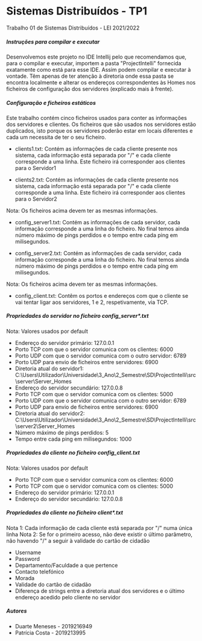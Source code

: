 # Sistemas Distribuídos - TP1
Trabalho 01 de Sistemas Distribuídos - LEI 2021/2022

##### Instruções para compilar e executar #####

Desenvolvemos este projeto no IDE Intellij pelo que recomendamos que, para o compilar e executar, importem a pasta "ProjectIntelli" fornecida exatamente como está para esse IDE. Assim podem compilar e executar à vontade. 
Têm apenas de ter atenção à diretoria onde essa pasta se encontra localmente e alterar os endereços correspondentes às Homes nos ficheiros de configuração dos servidores (explicado mais à frente).


##### Configuração e ficheiros estáticos #####
  
Este trabalho contém cinco ficheiros usados para conter as informações dos servidores e clientes. Os ficheiros que são usados nos servidores estão duplicados, isto porque os servidores poderão estar em locais diferentes e cada um necessita de ter o seu ficheiro.

- clients1.txt: Contém as informações de cada cliente presente nos sistema, cada informação está separada por "/" e cada cliente corresponde a uma linha. Este ficheiro irá corresponder aos clientes para o Servidor1

- clients2.txt: Contém as informações de cada cliente presente nos sistema, cada informação está separada por "/" e cada cliente corresponde a uma linha. Este ficheiro irá corresponder aos clientes para o Servidor2

Nota: Os ficheiros acima devem ter as mesmas informações.

- config_server1.txt: Contém as informações de cada servidor, cada informação corresponde a uma linha do ficheiro. No final temos ainda número máximo de pings perdidos e o tempo entre cada ping em milisegundos.

- config_server2.txt: Contém as informações de cada servidor, cada informação corresponde a uma linha do ficheiro. No final temos ainda número máximo de pings perdidos e o tempo entre cada ping em milisegundos.

Nota: Os ficheiros acima devem ter as mesmas informações.

- config_client.txt: Contêm os portos e endereços com que o cliente se vai tentar ligar aos servidores, 1 e 2, respetivamente, via TCP.

##### Propriedades do servidor no ficheiro config_server*.txt #####
Nota: Valores usados por default

- Endereço do servidor primário: 127.0.0.1
- Porto TCP com que o servidor comunica com os clientes: 6000
- Porto UDP com que o servidor comunica com o outro servidor: 6789
- Porto UDP para envio de ficheiros entre servidores: 6900
- Diretoria atual do servidor1: C:\Users\Utilizador\Universidade\3_Ano\2_Semestre\SD\ProjectIntelli\src\server\Server_Homes
- Endereço do servidor secundário: 127.0.0.8
- Porto TCP com que o servidor comunica com os clientes: 5000
- Porto UDP com que o servidor comunica com o outro servidor: 6789
- Porto UDP para envio de ficheiros entre servidores: 6900
- Diretoria atual do servidor2: C:\Users\Utilizador\Universidade\3_Ano\2_Semestre\SD\ProjectIntelli\src\server2\Server_Homes
- Número máximo de pings perdidos: 5
- Tempo entre cada ping em milisegundos: 1000

##### Propriedades do cliente no ficheiro config_client.txt #####
Nota: Valores usados por default

- Porto TCP com que o servidor comunica com os clientes: 6000
- Porto TCP com que o servidor comunica com os clientes: 5000
- Endereço do servidor primário: 127.0.0.1
- Endereço do servidor secundário: 127.0.0.8

##### Propriedades do cliente no ficheiro client*.txt #####
Nota 1: Cada informação de cada cliente está separada por "/" numa única linha
Nota 2: Se for o primeiro acesso, não deve existir o último parâmetro, não havendo "/" a seguir à validade do cartão de cidadão

- Username
- Password
- Departamento/Faculdade a que pertence
- Contacto telefónico
- Morada
- Validade do cartão de cidadão
- Diferença de strings entre a diretoria atual dos servidores e o último endereço acedido pelo cliente no servidor 

##### Autores #####
  - Duarte Meneses - 2019216949
  - Patrícia Costa - 2019213995


